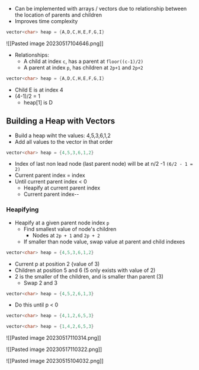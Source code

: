 - Can be implemented with arrays / vectors due to relationship between the location of parents and children
- Improves time complexity

```cpp
vector<char> heap = {A,D,C,H,E,F,G,I}
```

![[Pasted image 20230517104646.png]]

- Relationships:
	- A child at index `c`, has a parent at `floor((c-1)/2)`
	- A parent at index `p`, has children at `2p+1` and `2p+2`

```cpp
vector<char> heap = {A,D,C,H,E,F,G,I}
```

- Child E is at index 4
- (4-1)/2 = 1
	- heap[1] is D

## Building a Heap with Vectors
- Build a heap wiht the values: 4,5,3,6,1,2
- Add all values to the vector in that order


```cpp
vector<char> heap = {4,5,3,6,1,2}
```

- Index of last non lead node (last parent node) will be at n/2 -1 `(6/2 - 1 = 2)`
- Current parent index = index
- Until current parent index < 0
	- Heapify at current parent index
	- Current parent index--

### Heapifying
- Heapify at a given parent node index `p`
	- Find smallest value of node's children
		- Nodes at `2p + 1` and `2p + 2`
	- If smaller than node value, swap value at parent and child indexes


```cpp
vector<char> heap = {4,5,3,6,1,2}
```

- Current p at position 2 {value of 3)
- Children at position 5 and 6 (5 only exists with value of 2)
- 2 is the smaller of the children, and is smaller than parent (3)
	- Swap 2 and 3

```cpp
vector<char> heap = {4,5,2,6,1,3}
```

- Do this until p < 0

```cpp
vector<char> heap = {4,1,2,6,5,3}
```

```cpp
vector<char> heap = {1,4,2,6,5,3}
```

![[Pasted image 20230517110314.png]]

![[Pasted image 20230517110322.png]]

![[Pasted image 20230515104032.png]]